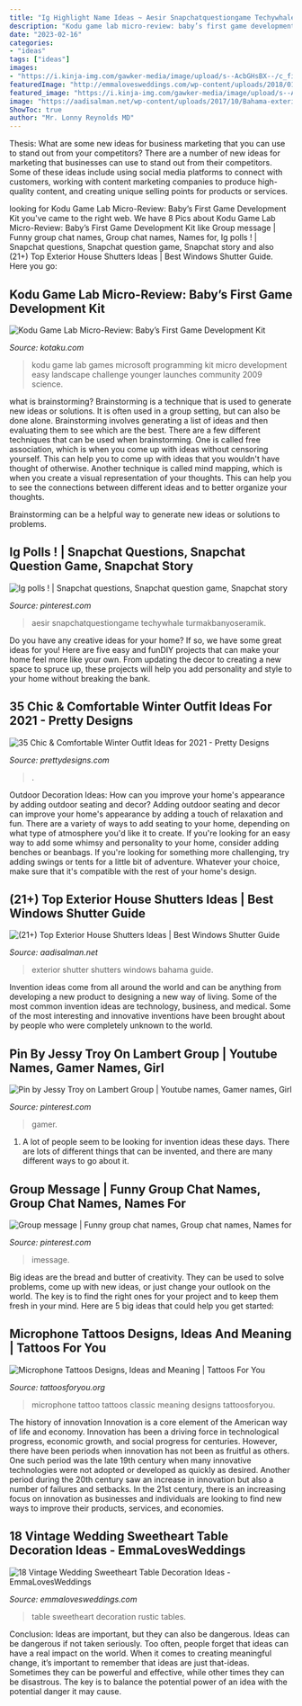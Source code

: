 ```yaml
---
title: "Ig Highlight Name Ideas ~ Aesir Snapchatquestiongame Techywhale Turmakbanyoseramik"
description: "Kodu game lab micro-review: baby’s first game development kit"
date: "2023-02-16"
categories:
- "ideas"
tags: ["ideas"]
images:
- "https://i.kinja-img.com/gawker-media/image/upload/s--AcbGHsBX--/c_fill,fl_progressive,g_center,h_900,q_80,w_1600/18j4m1aldtc0ojpg.jpg"
featuredImage: "http://emmalovesweddings.com/wp-content/uploads/2018/01/rustic-vintage-sweetheart-table-ideas.jpg"
featured_image: "https://i.kinja-img.com/gawker-media/image/upload/s--AcbGHsBX--/c_fill,fl_progressive,g_center,h_900,q_80,w_1600/18j4m1aldtc0ojpg.jpg"
image: "https://aadisalman.net/wp-content/uploads/2017/10/Bahama-exterior-shutters-ideas-louvershop.com_.jpg"
ShowToc: true
author: "Mr. Lonny Reynolds MD"
---
```



Thesis: What are some new ideas for business marketing that you can use to stand out from your competitors?
There are a number of new ideas for marketing that businesses can use to stand out from their competitors. Some of these ideas include using social media platforms to connect with customers, working with content marketing companies to produce high-quality content, and creating unique selling points for products or services.

	

		
looking for Kodu Game Lab Micro-Review: Baby’s First Game Development Kit you've came to the right web. We have 8 Pics about Kodu Game Lab Micro-Review: Baby’s First Game Development Kit like Group message | Funny group chat names, Group chat names, Names for, Ig polls ! | Snapchat questions, Snapchat question game, Snapchat story and also (21+) Top Exterior House Shutters Ideas | Best Windows Shutter Guide. Here you go:
		
    
## Kodu Game Lab Micro-Review: Baby’s First Game Development Kit

<img loading=lazy src="https://i.kinja-img.com/gawker-media/image/upload/s--AcbGHsBX--/c_fill,fl_progressive,g_center,h_900,q_80,w_1600/18j4m1aldtc0ojpg.jpg" onerror="this.onerror=null;this.src='https://tse3.mm.bing.net/th?id=OIP.kfMjdD-99SeShddz0gGQBgHaEK&amp;pid=15.1';" alt="Kodu Game Lab Micro-Review: Baby’s First Game Development Kit">

_Source: kotaku.com_

>kodu game lab games microsoft programming kit micro development easy landscape challenge younger launches community 2009 science. 

	

what is brainstorming?
Brainstorming is a technique that is used to generate new ideas or solutions. It is often used in a group setting, but can also be done alone. Brainstorming involves generating a list of ideas and then evaluating them to see which are the best.
There are a few different techniques that can be used when brainstorming. One is called free association, which is when you come up with ideas without censoring yourself. This can help you to come up with ideas that you wouldn't have thought of otherwise. Another technique is called mind mapping, which is when you create a visual representation of your thoughts. This can help you to see the connections between different ideas and to better organize your thoughts.

Brainstorming can be a helpful way to generate new ideas or solutions to problems.

    
## Ig Polls ! | Snapchat Questions, Snapchat Question Game, Snapchat Story

<img loading=lazy src="https://i.pinimg.com/originals/45/85/4f/45854f5d3cbe8a2ea88c89db79f5c17e.jpg" onerror="this.onerror=null;this.src='https://tse3.mm.bing.net/th?id=OIP.dZjs2TDmPaarsZyPQK6tEgHaNK&amp;pid=15.1';" alt="Ig polls ! | Snapchat questions, Snapchat question game, Snapchat story">

_Source: pinterest.com_

>aesir snapchatquestiongame techywhale turmakbanyoseramik. 

	

Do you have any creative ideas for your home? If so, we have some great ideas for you! Here are five easy and funDIY projects that can make your home feel more like your own. From updating the decor to creating a new space to spruce up, these projects will help you add personality and style to your home without breaking the bank.

    
## 35 Chic &amp; Comfortable Winter Outfit Ideas For 2021 - Pretty Designs

<img loading=lazy src="https://www.prettydesigns.com/wp-content/uploads/2017/12/35-chic-comfortable-winter-outfit-ideas-for-2018.png" onerror="this.onerror=null;this.src='https://tse2.mm.bing.net/th?id=OIP.Gyk0pRPqjj_AfSnqtysdBwHaHa&amp;pid=15.1';" alt="35 Chic &amp; Comfortable Winter Outfit Ideas for 2021 - Pretty Designs">

_Source: prettydesigns.com_

>. 

	

Outdoor Decoration Ideas: How can you improve your home's appearance by adding outdoor seating and decor?
Adding outdoor seating and decor can improve your home's appearance by adding a touch of relaxation and fun. There are a variety of ways to add seating to your home, depending on what type of atmosphere you'd like it to create. If you're looking for an easy way to add some whimsy and personality to your home, consider adding benches or beanbags. If you're looking for something more challenging, try adding swings or tents for a little bit of adventure. Whatever your choice, make sure that it's compatible with the rest of your home's design.

    
## (21+) Top Exterior House Shutters Ideas | Best Windows Shutter Guide

<img loading=lazy src="https://aadisalman.net/wp-content/uploads/2017/10/Bahama-exterior-shutters-ideas-louvershop.com_.jpg" onerror="this.onerror=null;this.src='https://tse2.mm.bing.net/th?id=OIP.af-rXc_WDO2uDxnL4lsX9wHaEU&amp;pid=15.1';" alt="(21+) Top Exterior House Shutters Ideas | Best Windows Shutter Guide">

_Source: aadisalman.net_

>exterior shutter shutters windows bahama guide. 

	

Invention ideas come from all around the world and can be anything from developing a new product to designing a new way of living. Some of the most common invention ideas are technology, business, and medical. Some of the most interesting and innovative inventions have been brought about by people who were completely unknown to the world.

    
## Pin By Jessy Troy On Lambert Group | Youtube Names, Gamer Names, Girl

<img loading=lazy src="https://i.pinimg.com/736x/0f/ac/6b/0fac6bd6bacb3a4eff2d9a2b3a3ae88e.jpg" onerror="this.onerror=null;this.src='https://tse4.mm.bing.net/th?id=OIP.jPDzqMV_iwyfkDcnK7OJFwHaHT&amp;pid=15.1';" alt="Pin by Jessy Troy on Lambert Group | Youtube names, Gamer names, Girl">

_Source: pinterest.com_

>gamer. 

	

1. A lot of people seem to be looking for invention ideas these days. There are lots of different things that can be invented, and there are many different ways to go about it. 

    
## Group Message | Funny Group Chat Names, Group Chat Names, Names For

<img loading=lazy src="https://i.pinimg.com/736x/9c/fd/c5/9cfdc5bc6cf1bc045e1a9c2ac837d011.jpg" onerror="this.onerror=null;this.src='https://tse4.mm.bing.net/th?id=OIP.PntLwzvKg__eEQHGismzfQHaNK&amp;pid=15.1';" alt="Group message | Funny group chat names, Group chat names, Names for">

_Source: pinterest.com_

>imessage. 

	

Big ideas are the bread and butter of creativity. They can be used to solve problems, come up with new ideas, or just change your outlook on the world. The key is to find the right ones for your project and to keep them fresh in your mind. Here are 5 big ideas that could help you get started: 

    
## Microphone Tattoos Designs, Ideas And Meaning | Tattoos For You

<img loading=lazy src="https://www.tattoosforyou.org/wp-content/uploads/2016/03/Classic-Microphone-Tattoo.jpg" onerror="this.onerror=null;this.src='https://tse2.mm.bing.net/th?id=OIP.06gPW18Rjb8K9puAO-ON7QHaJ6&amp;pid=15.1';" alt="Microphone Tattoos Designs, Ideas and Meaning | Tattoos For You">

_Source: tattoosforyou.org_

>microphone tattoo tattoos classic meaning designs tattoosforyou. 

	

The history of innovation
Innovation is a core element of the American way of life and economy. Innovation has been a driving force in technological progress, economic growth, and social progress for centuries. However, there have been periods when innovation has not been as fruitful as others. One such period was the late 19th century when many innovative technologies were not adopted or developed as quickly as desired. Another period during the 20th century saw an increase in innovation but also a number of failures and setbacks. In the 21st century, there is an increasing focus on innovation as businesses and individuals are looking to find new ways to improve their products, services, and economies.

    
## 18 Vintage Wedding Sweetheart Table Decoration Ideas - EmmaLovesWeddings

<img loading=lazy src="http://emmalovesweddings.com/wp-content/uploads/2018/01/rustic-vintage-sweetheart-table-ideas.jpg" onerror="this.onerror=null;this.src='https://tse3.mm.bing.net/th?id=OIP.SagCO7xXlOvOGp6wbO46iQHaLH&amp;pid=15.1';" alt="18 Vintage Wedding Sweetheart Table Decoration Ideas - EmmaLovesWeddings">

_Source: emmalovesweddings.com_

>table sweetheart decoration rustic tables. 

	

Conclusion: Ideas are important, but they can also be dangerous.
Ideas can be dangerous if not taken seriously. Too often, people forget that ideas can have a real impact on the world. When it comes to creating meaningful change, it’s important to remember that ideas are just that-ideas. Sometimes they can be powerful and effective, while other times they can be disastrous. The key is to balance the potential power of an idea with the potential danger it may cause.

